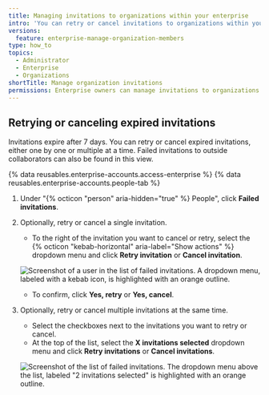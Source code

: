 ```yaml
---
title: Managing invitations to organizations within your enterprise
intro: 'You can retry or cancel invitations to organizations within your enterprise, either one by one or multiple at a time.'
versions:
  feature: enterprise-manage-organization-members
type: how_to
topics:
  - Administrator
  - Enterprise
  - Organizations
shortTitle: Manage organization invitations
permissions: Enterprise owners can manage invitations to organizations within their enterprise.
---
```


## Retrying or canceling expired invitations

Invitations expire after 7 days. You can retry or cancel expired invitations, either one by one or multiple at a time. Failed invitations to outside collaborators can also be found in this view.

{% data reusables.enterprise-accounts.access-enterprise %}
{% data reusables.enterprise-accounts.people-tab %}
1. Under "{% octicon "person" aria-hidden="true" %} People", click **Failed invitations**.
1. Optionally, retry or cancel a single invitation.
   - To the right of the invitation you want to cancel or retry, select the {% octicon "kebab-horizontal" aria-label="Show actions" %} dropdown menu and click **Retry invitation** or **Cancel invitation**.

   ![Screenshot of a user in the list of failed invitations. A dropdown menu, labeled with a kebab icon, is highlighted with an orange outline.](/assets/images/help/business-accounts/enterprise-invitation-retry-or-cancel.png)
   - To confirm, click **Yes, retry** or **Yes, cancel**.

1. Optionally, retry or cancel multiple invitations at the same time.
   - Select the checkboxes next to the invitations you want to retry or cancel.
   - At the top of the list, select the **X invitations selected** dropdown menu and click **Retry invitations** or **Cancel invitations**.

   ![Screenshot of the list of failed invitations. The dropdown menu above the list, labeled "2 invitations selected" is highlighted with an orange outline.](/assets/images/help/enterprises/enterprise-invitations-multiple-selection.png)
